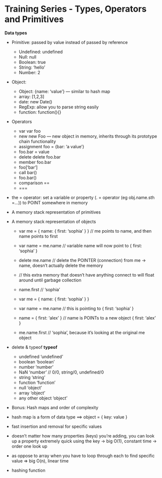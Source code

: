 # Training Series - Types, Operators and Primitives

**Data types**
* Primitive: passed by value instead of passed by reference
  * Undefined: undefined
  * Null: null
  * Boolean: true
  * String: ‘hello’
  * Number: 2

* Object:
  * Object: {name: ‘value’}  — similar to hash map
  * array: [1,2,3]
  * date: new Date()
  * RegExp: allow you to parse string easily
  * function: function(){}

* Operators
  * var var foo
  * new new Foo  — new object in memory, inherits through its prototype chain functionality
  * assignment foo = {bar: ‘a value’}
  * foo.bar = value
  * delete delete foo.bar
  * member foo.bar
  * foo[‘bar’]
  * call bar()
  * foo.bar()
  * comparison ==
  * ===

* the = operator: set a variable or property (. = operator (eg obj.name.sth =…)) to POINT somewhere in memory

* A memory stack representation of primitives
* A memory stack representation of objects
  * var me = { name: { first: ‘sophia’ } } // me points to name, and then name points to first
  * var name = me.name // variable name will now point to { first: ‘sophia’ }
  * delete me.name // delete the POINTER (connection) from me -> name, doesn’t actually delete the memory
  * // this extra memory that doesn’t have anything connect to will float around until garbage collection
  * name.first // ‘sophia’

  * var me = { name: { first: ‘sophia’ } }
  * var name = me.name // this is pointing to { first: ‘sophia’ }
  * name = { first: ‘alex’ } // name is POINTs to a new object { first: ‘alex’ }
  * me.name.first // ‘sophia’, because it’s looking at the original me object

* delete & typeof
**typeof**

  * undefined ‘undefined’
  * boolean ‘boolean’
  * number ‘number’
  * NaN ‘number’ // 0/0, string/0, undefined/0
  * string ‘string’
  * function ‘function’
  * null ‘object’
  * array ‘object’
  * any other object ‘object’

* Bonus: Hash maps and order of complexity
* hash map is a form of data type ==> object = { key: value }
* fast insertion and removal for specific values

* doesn’t matter how many properties (keys) you’re adding, you can look up a property extremely quick using the key -> big O(1), constant time -> order one look up
* as oppose to array when you have to loop through each to find specific value => big O(n), linear time

* hashing function

